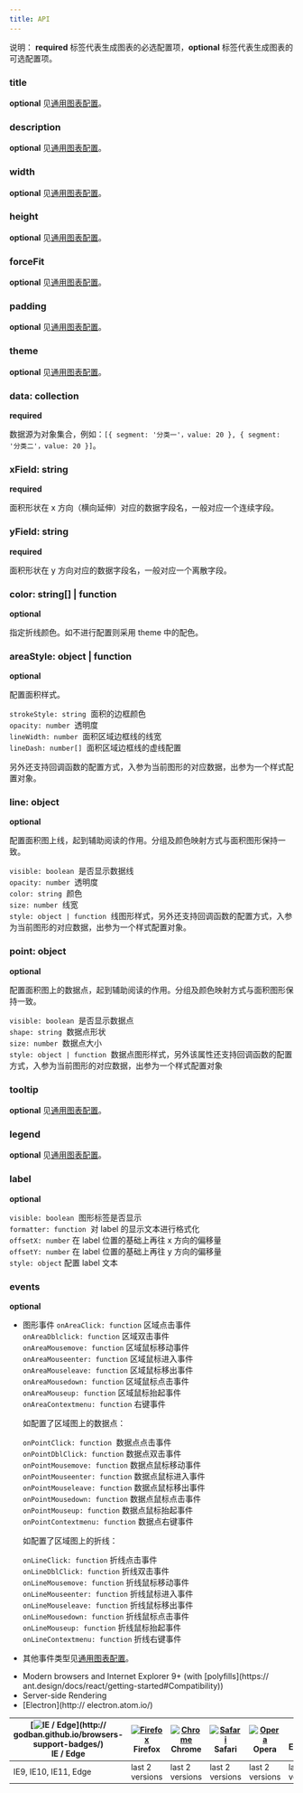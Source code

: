 ```yaml
---
title: API
---
```


说明： **required** 标签代表生成图表的必选配置项，**optional** 标签代表生成图表的可选配置项。

### title

**optional** 见[通用图表配置](../../../../zh/docs/manual/general-config#title)。

### description

**optional** 见[通用图表配置](../../../../zh/docs/manual/general-config#description)。

### width

**optional** 见[通用图表配置](../../../../zh/docs/manual/general-config#width)。

### height

**optional** 见[通用图表配置](../../../../zh/docs/manual/general-config#height)。

### forceFit

**optional** 见[通用图表配置](../../../../zh/docs/manual/general-config#forceFit)。

### padding

**optional** 见[通用图表配置](../../../../zh/docs/manual/general-config#padding)。

### theme

**optional** 见[通用图表配置](../../../../zh/docs/manual/general-config#theme)。

### data: collection

**required**

数据源为对象集合，例如：`[{ segment: '分类一'，value: 20 }, { segment: '分类二'，value: 20 }]`。

### xField: string

**required**

面积形状在 x 方向（横向延伸）对应的数据字段名，一般对应一个连续字段。

### yField: string

**required**

面积形状在 y 方向对应的数据字段名，一般对应一个离散字段。

### color: string[] | function

**optional**

指定折线颜色。如不进行配置则采用 theme 中的配色。

### areaStyle: object | function

**optional**

配置面积样式。

`strokeStyle: string`  面积的边框颜色<br />
`opacity: number`  透明度<br />
`lineWidth: number`  面积区域边框线的线宽<br />
`lineDash: number[]`  面积区域边框线的虚线配置

另外还支持回调函数的配置方式，入参为当前图形的对应数据，出参为一个样式配置对象。

### line: object

**optional**

配置面积图上线，起到辅助阅读的作用。分组及颜色映射方式与面积图形保持一致。

`visible: boolean`  是否显示数据线<br />
`opacity: number`  透明度<br />
`color: string`  颜色<br />
`size: number`  线宽<br />
`style: object | function`  线图形样式，另外还支持回调函数的配置方式，入参为当前图形的对应数据，出参为一个样式配置对象。

### point: object

**optional**

配置面积图上的数据点，起到辅助阅读的作用。分组及颜色映射方式与面积图形保持一致。

`visible: boolean`  是否显示数据点<br />
`shape: string`  数据点形状<br />
`size: number`  数据点大小<br />
`style: object | function`  数据点图形样式，另外该属性还支持回调函数的配置方式，入参为当前图形的对应数据，出参为一个样式配置对象

### tooltip

**optional** 见[通用图表配置](../../../../zh/docs/manual/general-config#tooltip)。

### legend

**optional** 见[通用图表配置](../../../../zh/docs/manual/general-config#legend)。

### label

**optional**

`visible: boolean`  图形标签是否显示<br />
`formatter: function`  对 label 的显示文本进行格式化<br/>
`offsetX: number` 在 label 位置的基础上再往 x 方向的偏移量<br/>
`offsetY: number` 在 label 位置的基础上再往 y 方向的偏移量<br/>
`style: object` 配置 label 文本

### events

**optional**

- 图形事件
  `onAreaClick: function` 区域点击事件<br />
  `onAreaDblclick: function` 区域双击事件<br />
  `onAreaMousemove: function` 区域鼠标移动事件<br />
  `onAreaMouseenter: function` 区域鼠标进入事件<br />
  `onAreaMouseleave: function` 区域鼠标移出事件<br />
  `onAreaMousedown: function` 区域鼠标点击事件<br />
  `onAreaMouseup: function` 区域鼠标抬起事件<br />
  `onAreaContextmenu: function` 右键事件

  如配置了区域图上的数据点：

  `onPointClick: function`  数据点点击事件<br />
  `onPointDblClick: function` 数据点双击事件<br />
  `onPointMousemove: function` 数据点鼠标移动事件<br />
  `onPointMouseenter: function` 数据点鼠标进入事件<br />
  `onPointMouseleave: function` 数据点鼠标移出事件<br />
  `onPointMousedown: function` 数据点鼠标点击事件<br />
  `onPointMouseup: function` 数据点鼠标抬起事件<br />
  `onPointContextmenu: function` 数据点右键事件

  如配置了区域图上的折线：

  `onLineClick: function` 折线点击事件<br />
  `onLineDblClick: function` 折线双击事件<br />
  `onLineMousemove: function` 折线鼠标移动事件<br />
  `onLineMouseenter: function` 折线鼠标进入事件<br />
  `onLineMouseleave: function` 折线鼠标移出事件<br />
  `onLineMousedown: function` 折线鼠标点击事件<br />
  `onLineMouseup: function` 折线鼠标抬起事件<br />
  `onLineContextmenu: function` 折线右键事件

- 其他事件类型见[通用图表配置](../../../../zh/docs/manual/general-config#events)。

* Modern browsers and Internet Explorer 9+ (with [polyfills](https:// ant.design/docs/react/getting-started#Compatibility))
* Server-side Rendering
* [Electron](http:// electron.atom.io/)

| [<img src="https://raw.githubusercontent.com/alrra/browser-logos/master/src/edge/edge_48x48.png" alt="IE / Edge" width="24px" height="24px" />](http:// godban.github.io/browsers-support-badges/)</br>IE / Edge | [<img src="https://raw.githubusercontent.com/alrra/browser-logos/master/src/firefox/firefox_48x48.png" alt="Firefox" width="24px" height="24px" />](http://godban.github.io/browsers-support-badges/)</br>Firefox | [<img src="https://raw.githubusercontent.com/alrra/browser-logos/master/src/chrome/chrome_48x48.png" alt="Chrome" width="24px" height="24px" />](http://godban.github.io/browsers-support-badges/)</br>Chrome | [<img src="https://raw.githubusercontent.com/alrra/browser-logos/master/src/safari/safari_48x48.png" alt="Safari" width="24px" height="24px" />](http://godban.github.io/browsers-support-badges/)</br>Safari | [<img src="https://raw.githubusercontent.com/alrra/browser-logos/master/src/opera/opera_48x48.png" alt="Opera" width="24px" height="24px" />](http://godban.github.io/browsers-support-badges/)</br>Opera | [<img src="https://raw.githubusercontent.com/alrra/browser-logos/master/src/electron/electron_48x48.png" alt="Electron" width="24px" height="24px" />](http://godban.github.io/browsers-support-badges/)</br>Electron |
| ---------------------------------------------------------------------------------------------------------------------------------------------------------------------------------------------------------------- | ----------------------------------------------------------------------------------------------------------------------------------------------------------------------------------------------------------------- | ------------------------------------------------------------------------------------------------------------------------------------------------------------------------------------------------------------- | ------------------------------------------------------------------------------------------------------------------------------------------------------------------------------------------------------------- | --------------------------------------------------------------------------------------------------------------------------------------------------------------------------------------------------------- | --------------------------------------------------------------------------------------------------------------------------------------------------------------------------------------------------------------------- |
| IE9, IE10, IE11, Edge                                                                                                                                                                                            | last 2 versions                                                                                                                                                                                                   | last 2 versions                                                                                                                                                                                               | last 2 versions                                                                                                                                                                                               | last 2 versions                                                                                                                                                                                           | last 2 versions                                                                                                                                                                                                       |

